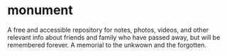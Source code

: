 # monument
A free and accessible repository for notes, photos, videos, and other relevant info about friends and family who have passed away, but will be remembered forever. A memorial to the unkwown and the forgotten.
